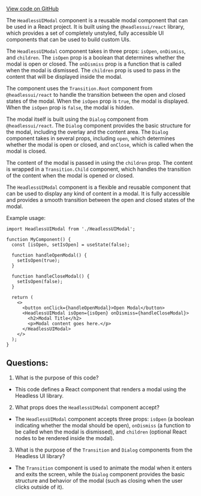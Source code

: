 [View code on GitHub](zoo-labs/zoo/blob/master/core/src/components/Modal/HeadlessUIModal.tsx)

The `HeadlessUIModal` component is a reusable modal component that can be used in a React project. It is built using the `@headlessui/react` library, which provides a set of completely unstyled, fully accessible UI components that can be used to build custom UIs. 

The `HeadlessUIModal` component takes in three props: `isOpen`, `onDismiss`, and `children`. The `isOpen` prop is a boolean that determines whether the modal is open or closed. The `onDismiss` prop is a function that is called when the modal is dismissed. The `children` prop is used to pass in the content that will be displayed inside the modal.

The component uses the `Transition.Root` component from `@headlessui/react` to handle the transition between the open and closed states of the modal. When the `isOpen` prop is `true`, the modal is displayed. When the `isOpen` prop is `false`, the modal is hidden.

The modal itself is built using the `Dialog` component from `@headlessui/react`. The `Dialog` component provides the basic structure for the modal, including the overlay and the content area. The `Dialog` component takes in several props, including `open`, which determines whether the modal is open or closed, and `onClose`, which is called when the modal is closed.

The content of the modal is passed in using the `children` prop. The content is wrapped in a `Transition.Child` component, which handles the transition of the content when the modal is opened or closed.

The `HeadlessUIModal` component is a flexible and reusable component that can be used to display any kind of content in a modal. It is fully accessible and provides a smooth transition between the open and closed states of the modal. 

Example usage:

```
import HeadlessUIModal from './HeadlessUIModal';

function MyComponent() {
  const [isOpen, setIsOpen] = useState(false);

  function handleOpenModal() {
    setIsOpen(true);
  }

  function handleCloseModal() {
    setIsOpen(false);
  }

  return (
    <>
      <button onClick={handleOpenModal}>Open Modal</button>
      <HeadlessUIModal isOpen={isOpen} onDismiss={handleCloseModal}>
        <h2>Modal Title</h2>
        <p>Modal content goes here.</p>
      </HeadlessUIModal>
    </>
  );
}
```
## Questions: 
 1. What is the purpose of this code?
- This code defines a React component that renders a modal using the Headless UI library.

2. What props does the `HeadlessUIModal` component accept?
- The `HeadlessUIModal` component accepts three props: `isOpen` (a boolean indicating whether the modal should be open), `onDismiss` (a function to be called when the modal is dismissed), and `children` (optional React nodes to be rendered inside the modal).

3. What is the purpose of the `Transition` and `Dialog` components from the Headless UI library?
- The `Transition` component is used to animate the modal when it enters and exits the screen, while the `Dialog` component provides the basic structure and behavior of the modal (such as closing when the user clicks outside of it).